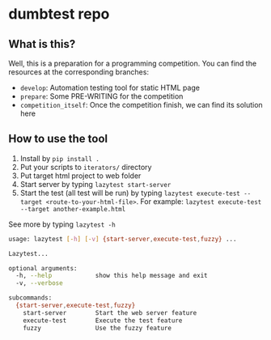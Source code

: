 # dumbtest repo
## What is this?
Well, this is a preparation for a programming competition.
You can find the resources at the corresponding branches:
* `develop`: Automation testing tool for static HTML page
* `prepare`: Some PRE-WRITING for the competition
* `competition_itself`: Once the competition finish, we can find its solution here


## How to use the tool

1. Install by `pip install .`
2. Put your scripts to `iterators/` directory
3. Put target html project to web folder
4. Start server by typing `lazytest start-server`
5. Start the test (all test will be run) by typing `lazytest execute-test --target <route-to-your-html-file>`. For example: `lazytest execute-test --target another-example.html`


See more by typing `lazytest -h`
```bash
usage: lazytest [-h] [-v] {start-server,execute-test,fuzzy} ...

Lazytest...

optional arguments:
  -h, --help            show this help message and exit
  -v, --verbose

subcommands:
  {start-server,execute-test,fuzzy}
    start-server        Start the web server feature
    execute-test        Execute the test feature
    fuzzy               Use the fuzzy feature
```
